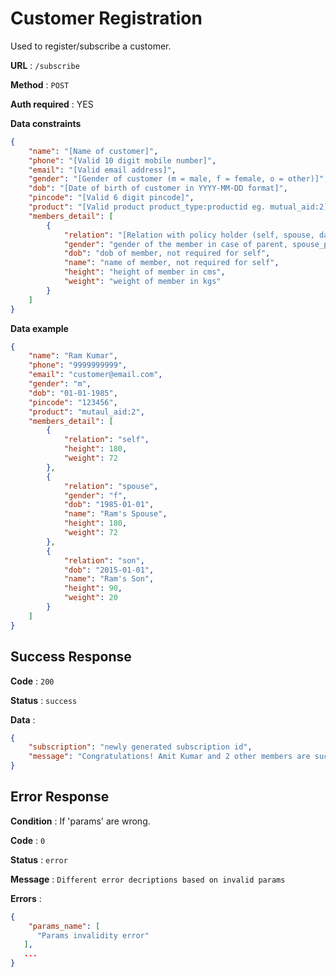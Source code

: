 # Customer Registration

Used to register/subscribe a customer.

**URL** : `/subscribe`

**Method** : `POST`

**Auth required** : YES

**Data constraints**

```json
{
	"name": "[Name of customer]",
	"phone": "[Valid 10 digit mobile number]",
	"email": "[Valid email address]",
	"gender": "[Gender of customer (m = male, f = female, o = other)]",
	"dob": "[Date of birth of customer in YYYY-MM-DD format]",
	"pincode": "[Valid 6 digit pincode]",
	"product": "[Valid product product_type:productid eg. mutual_aid:2]",
	"members_detail": [
		{
			"relation": "[Relation with policy holder (self, spouse, daughter, son, parent, spouse_parent)]",
			"gender": "gender of the member in case of parent, spouse_parent or spouse",
			"dob": "dob of member, not required for self",
			"name": "name of member, not required for self",
			"height": "height of member in cms",
			"weight": "weight of member in kgs"
		}
	]
}
```

**Data example**

```json
{
	"name": "Ram Kumar",
	"phone": "9999999999",
	"email": "customer@email.com",
	"gender": "m",
	"dob": "01-01-1985",
	"pincode": "123456",
	"product": "mutaul_aid:2",
	"members_detail": [
		{
			"relation": "self",
			"height": 180,
			"weight": 72
		},
		{
			"relation": "spouse",
			"gender": "f",
			"dob": "1985-01-01",
			"name": "Ram's Spouse",
			"height": 180,
			"weight": 72
		},
		{
			"relation": "son",
			"dob": "2015-01-01",
			"name": "Ram's Son",
			"height": 90,
			"weight": 20
		}
	]
}
```

## Success Response

**Code** : `200`

**Status** : `success`

**Data** :

```json
{
	"subscription": "newly generated subscription id",
	"message": "Congratulations! Amit Kumar and 2 other members are successfully subscribed for {Product Name}. Please complete the payment to activate the policy."
}
```

## Error Response

**Condition** : If 'params' are wrong.

**Code** : `0`

**Status** : `error`

**Message** : `Different error decriptions based on invalid params`

**Errors** :

```json
{
	"params_name": [
      "Params invalidity error"
   ],
   ...
}
```
